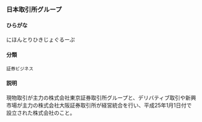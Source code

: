 <div style="display:none;">

## [あ行](securities-terms?id=あ行)
## [か行](securities-terms?id=か行)
## [さ行](securities-terms?id=さ行)
## [た行](securities-terms?id=た行)
## [な行](securities-terms?id=な行)

</div>

### 日本取引所グループ

#### ひらがな

にほんとりひきじょぐるーぷ

#### 分類

`証券ビジネス`

#### 説明

現物取引が主力の株式会社東京証券取引所グループと、デリバティブ取引や新興市場が主力の株式会社大阪証券取引所が経営統合を行い、平成25年1月1日付で設立された株式会社のこと。

<div style="display:none;">

## [は行](securities-terms?id=は行)
## [ま行](securities-terms?id=ま行)
## [や行](securities-terms?id=や行)
## [ら行](securities-terms?id=ら行)
## [わ行](securities-terms?id=わ行)
## [英数字・記号](securities-terms?id=英数字・記号)

</div>

